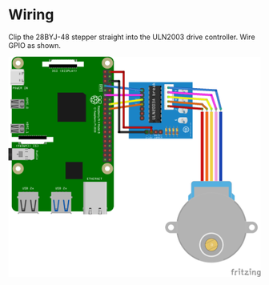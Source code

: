 # Wiring
Clip the 28BYJ-48 stepper straight into the ULN2003 drive controller.  Wire GPIO as shown.  

![Wiring Diagram](../images/wiring.png)

